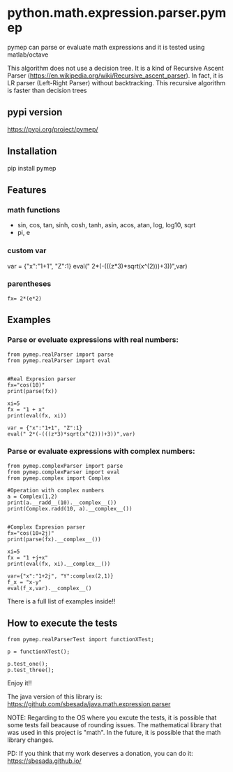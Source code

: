# python.math.expression.parser.pymep

pymep can parse or evaluate math expressions and it is tested using matlab/octave

This algorithm does not use a decision tree. It is a kind of Recursive Ascent Parser (https://en.wikipedia.org/wiki/Recursive_ascent_parser). In fact, it is LR parser (Left-Right Parser) without backtracking. This recursive algorithm is faster than decision trees

## pypi version

  https://pypi.org/project/pymep/

## Installation

pip install pymep

## Features

### math functions
- sin, cos, tan, sinh, cosh, tanh, asin, acos, atan, log, log10, sqrt
- pi, e

### custom var
   var = {"x":"1+1", "Z":1}
   eval(" 2*(-(((z*3)*sqrt(x^(2)))+3))",var)

### parentheses 
    fx= 2*(e*2)





## Examples

### Parse or eveluate expressions with real numbers:    
	
	from pymep.realParser import parse
	from pymep.realParser import eval


	#Real Expresion parser
	fx="cos(10)"
	print(parse(fx))
	
	xi=5
	fx = "1 + x"
	print(eval(fx, xi))
	
	var = {"x":"1+1", "Z":1}
	eval(" 2*(-(((z*3)*sqrt(x^(2)))+3))",var)
	

### Parse or evaluate expressions with complex numbers:
  
    from pymep.complexParser import parse
	from pymep.complexParser import eval
	from pymep.complex import Complex

	#Operation with complex numbers
	a = Complex(1,2)
	print(a.__radd__(10).__complex__())
	print(Complex.radd(10, a).__complex__())


	#Complex Expresion parser
	fx="cos(10+2j)"
	print(parse(fx).__complex__())
	
	xi=5
	fx = "1 +j+x"
	print(eval(fx, xi).__complex__())
	
	var={"x":"1+2j", "Y":complex(2,1)}
	f_x = "x-y"
	eval(f_x,var).__complex__()
	
    
 There is a full list of examples inside!!
 
 
 ## How to execute the tests 
 
	from pymep.realParserTest import functionXTest;

	p = functionXTest();

	p.test_one();
	p.test_three();

Enjoy it!!

The java version of this library is: https://github.com/sbesada/java.math.expression.parser

NOTE: Regarding to the OS where you excute the tests, it is possible that some tests fail beacause of rounding issues. The mathematical library that was used in this project is "math". In the future, it is possible that the math library changes. 

PD: If you think that my work deserves a donation, you can do it: https://sbesada.github.io/
